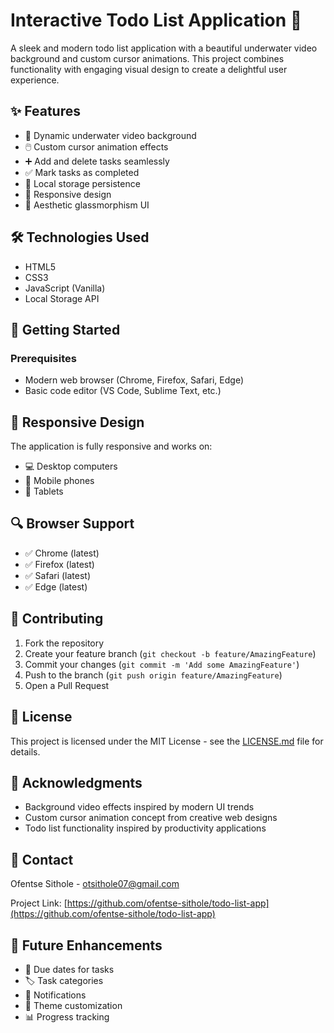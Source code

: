 # Interactive Todo List Application 📝

A sleek and modern todo list application with a beautiful underwater video background and custom cursor animations. This project combines functionality with engaging visual design to create a delightful user experience.

## ✨ Features

- 🎥 Dynamic underwater video background
- 🖱️ Custom cursor animation effects
- ➕ Add and delete tasks seamlessly
- ✅ Mark tasks as completed
- 💾 Local storage persistence
- 📱 Responsive design
- 🌊 Aesthetic glassmorphism UI

## 🛠️ Technologies Used

- HTML5
- CSS3
- JavaScript (Vanilla)
- Local Storage API

## 🚀 Getting Started

### Prerequisites

- Modern web browser (Chrome, Firefox, Safari, Edge)
- Basic code editor (VS Code, Sublime Text, etc.)



## 📱 Responsive Design

The application is fully responsive and works on:
* 💻 Desktop computers
* 📱 Mobile phones
* 📲 Tablets

## 🔍 Browser Support

* ✅ Chrome (latest)
* ✅ Firefox (latest)
* ✅ Safari (latest)
* ✅ Edge (latest)

## 🤝 Contributing

1. Fork the repository
2. Create your feature branch (`git checkout -b feature/AmazingFeature`)
3. Commit your changes (`git commit -m 'Add some AmazingFeature'`)
4. Push to the branch (`git push origin feature/AmazingFeature`)
5. Open a Pull Request

## 📝 License

This project is licensed under the MIT License - see the [LICENSE.md](LICENSE.md) file for details.

## 👏 Acknowledgments

* Background video effects inspired by modern UI trends
* Custom cursor animation concept from creative web designs
* Todo list functionality inspired by productivity applications

## 📧 Contact

Ofentse Sithole -  otsithole07@gmail.com

Project Link: [https://github.com/ofentse-sithole/todo-list-app](https://github.com/ofentse-sithole/todo-list-app)

## 🚀 Future Enhancements

* 📅 Due dates for tasks
* 🏷️ Task categories
* 🔔 Notifications
* 🌈 Theme customization
* 📊 Progress tracking
